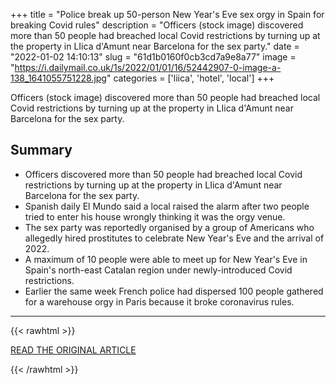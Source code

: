 +++
title = "Police break up 50-person New Year's Eve sex orgy in Spain for breaking Covid rules"
description = "Officers (stock image) discovered more than 50 people had breached local Covid restrictions by turning up at the property in LIica d'Amunt near Barcelona for the sex party."
date = "2022-01-02 14:10:13"
slug = "61d1b0160f0cb3cd7a9e8a77"
image = "https://i.dailymail.co.uk/1s/2022/01/01/16/52442907-0-image-a-138_1641055751228.jpg"
categories = ['liica', 'hotel', 'local']
+++

Officers (stock image) discovered more than 50 people had breached local Covid restrictions by turning up at the property in LIica d'Amunt near Barcelona for the sex party.

## Summary

- Officers discovered more than 50 people had breached local Covid restrictions by turning up at the property in LIica d'Amunt near Barcelona for the sex party.
- Spanish daily El Mundo said a local raised the alarm after two people tried to enter his house wrongly thinking it was the orgy venue.
- The sex party was reportedly organised by a group of Americans who allegedly hired prostitutes to celebrate New Year's Eve and the arrival of 2022.
- A maximum of 10 people were able to meet up for New Year's Eve in Spain's north-east Catalan region under newly-introduced Covid restrictions.
- Earlier the same week French police had dispersed 100 people gathered for a warehouse orgy in Paris because it broke coronavirus rules.

---

{{< rawhtml >}}
  <p class="article-category">
    <a target="_blank" href="https://www.dailymail.co.uk/news/article-10360877/Police-break-50-person-New-Years-Eve-sex-orgy-Spain-breaking-Covid-rules.html">READ THE ORIGINAL ARTICLE</a>
  </p>
{{< /rawhtml >}}
